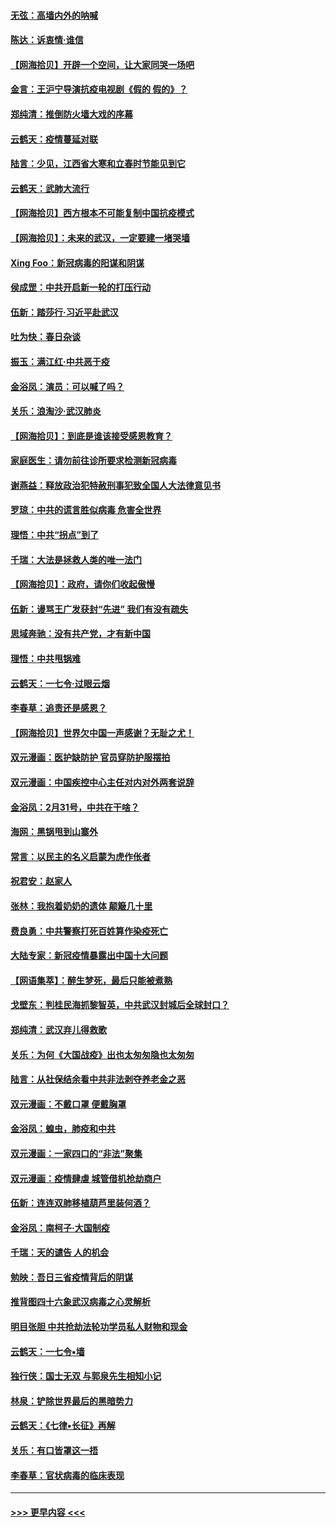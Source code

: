 #### [无弦：高墙内外的呐喊](../pages/nsc993/n11943684.md?t=03160931) 
#### [陈达：诉衷情·谁信](../pages/nsc993/n11942899.md?t=03160931) 
#### [【网海拾贝】开辟一个空间，让大家同哭一场吧](../pages/nsc993/n11942165.md?t=03160931) 
#### [金言：王沪宁导演抗疫电视剧《假的 假的》？](../pages/nsc993/n11941510.md?t=03160931) 
#### [郑纯清：推倒防火墙大戏的序幕](../pages/nsc993/n11940838.md?t=03160931) 
#### [云鹤天：疫情蔓延对联](../pages/nsc993/n11940579.md?t=03160931) 
#### [陆言：少见，江西省大寒和立春时节能见到它](../pages/nsc993/n11939983.md?t=03160931) 
#### [云鹤天：武肺大流行](../pages/nsc993/n11939902.md?t=03160931) 
#### [【网海拾贝】西方根本不可能复制中国抗疫模式](../pages/nsc993/n11939725.md?t=03160931) 
#### [【网海拾贝】：未来的武汉，一定要建一堵哭墙](../pages/nsc993/n11938684.md?t=03160931) 
#### [Xing Foo：新冠病毒的阳谋和阴谋](../pages/nsc993/n11936086.md?t=03160931) 
#### [侯成罡：中共开启新一轮的打压行动](../pages/nsc993/n11935730.md?t=03160931) 
#### [伍新：踏莎行‧习近平赴武汉](../pages/nsc993/n11935157.md?t=03160931) 
#### [吐为快：春日杂谈](../pages/nsc993/n11934776.md?t=03160931) 
#### [振玉：满江红‧中共恶于疫](../pages/nsc993/n11934647.md?t=03160931) 
#### [金浴凤：演员：可以喊了吗？](../pages/nsc993/n11934602.md?t=03160931) 
#### [关乐：浪淘沙·武汉肺炎](../pages/nsc993/n11931792.md?t=03160931) 
#### [【网海拾贝】：到底是谁该接受感恩教育？](../pages/nsc993/n11931552.md?t=03160931) 
#### [家庭医生：请勿前往诊所要求检测新冠病毒](../pages/nsc993/n11929190.md?t=03160931) 
#### [谢燕益：释放政治犯特赦刑事犯致全国人大法律意见书](../pages/nsc993/n11928978.md?t=03160931) 
#### [罗琼：中共的谎言胜似病毒 危害全世界](../pages/nsc993/n11922636.md?t=03160931) 
#### [理悟：中共“拐点”到了](../pages/nsc993/n11928496.md?t=03160931) 
#### [千瑞：大法是拯救人类的唯一法门](../pages/nsc993/n11927637.md?t=03160931) 
#### [【网海拾贝】：政府，请你们收起傲慢](../pages/nsc993/n11926932.md?t=03160931) 
#### [伍新：谩骂王广发获封“先进” 我们有没有疏失](../pages/nsc993/n11926101.md?t=03160931) 
#### [思域奔驰：没有共产党，才有新中国](../pages/nsc993/n11926058.md?t=03160931) 
#### [理悟：中共甩锅难](../pages/nsc993/n11925355.md?t=03160931) 
#### [云鹤天：一七令·过眼云烟](../pages/nsc993/n11925284.md?t=03160931) 
#### [李春草：追责还是感恩？](../pages/nsc993/n11925274.md?t=03160931) 
#### [【网海拾贝】世界欠中国一声感谢？无耻之尤！](../pages/nsc993/n11925239.md?t=03160931) 
#### [双元漫画：医护缺防护 官员穿防护服摆拍](../pages/nsc993/n11923899.md?t=03160931) 
#### [双元漫画：中国疾控中心主任对内对外两套说辞](../pages/nsc993/n11921994.md?t=03160931) 
#### [金浴凤：2月31号，中共在干啥？](../pages/nsc993/n11922706.md?t=03160931) 
#### [海网：黑锅甩到山寨外](../pages/nsc993/n11922688.md?t=03160931) 
#### [常言：以民主的名义启蒙为虎作伥者](../pages/nsc993/n11922217.md?t=03160931) 
#### [祝君安：赵家人](../pages/nsc993/n11922209.md?t=03160931) 
#### [张林：我抱着奶奶的遗体 颠簸几十里](../pages/nsc993/n11920945.md?t=03160931) 
#### [费良勇：中共警察打死百姓算作染疫死亡](../pages/nsc993/n11919264.md?t=03160931) 
#### [大陆专家：新冠疫情暴露出中国十大问题](../pages/nsc993/n11919187.md?t=03160931) 
#### [【网语集萃】：醉生梦死，最后只能被煮熟](../pages/nsc993/n11918994.md?t=03160931) 
#### [戈壁东：判桂民海抓黎智英，中共武汉封城后全球封口？](../pages/nsc993/n11917982.md?t=03160931) 
#### [郑纯清：武汉弃儿得救歌](../pages/nsc993/n11917881.md?t=03160931) 
#### [关乐：为何《大国战疫》出也太匆匆隐也太匆匆](../pages/nsc993/n11917792.md?t=03160931) 
#### [陆言：从社保结余看中共非法剥夺养老金之恶](../pages/nsc993/n11917084.md?t=03160931) 
#### [双元漫画：不戴口罩 便戴胸罩](../pages/nsc993/n11916447.md?t=03160931) 
#### [金浴凤：蝗虫，肺疫和中共](../pages/nsc993/n11916904.md?t=03160931) 
#### [双元漫画：一家四口的“非法”聚集](../pages/nsc993/n11916378.md?t=03160931) 
#### [双元漫画：疫情肆虐 城管借机抢劫商户](../pages/nsc993/n11916310.md?t=03160931) 
#### [伍新：连连双肺移植葫芦里装何酒？](../pages/nsc993/n11913667.md?t=03160931) 
#### [金浴凤：南柯子·大国制疫](../pages/nsc993/n11913657.md?t=03160931) 
#### [千瑞：天的谴告  人的机会](../pages/nsc993/n11913309.md?t=03160931) 
#### [勉映：吾日三省疫情背后的阴谋](../pages/nsc993/n11913079.md?t=03160931) 
#### [推背图四十六象武汉病毒之心灵解析](../pages/nsc993/n11911761.md?t=03160931) 
#### [明目张胆 中共抢劫法轮功学员私人财物和现金](../pages/nsc993/n11910262.md?t=03160931) 
#### [云鹤天：一七令▪墙](../pages/nsc993/n11910627.md?t=03160931) 
#### [独行侠：国士无双 与郭泉先生相知小记](../pages/nsc993/n11910613.md?t=03160931) 
#### [林泉：铲除世界最后的黑暗势力](../pages/nsc993/n11909320.md?t=03160931) 
#### [云鹤天：《七律▪长征》再解](../pages/nsc993/n11909327.md?t=03160931) 
#### [关乐：有口皆罩这一捂](../pages/nsc993/n11908393.md?t=03160931) 
#### [李春草：官状病毒的临床表现](../pages/nsc993/n11908339.md?t=03160931) 

----
#### [ >>> 更早内容 <<< ](../indexes/nsc993-earlier.md)
